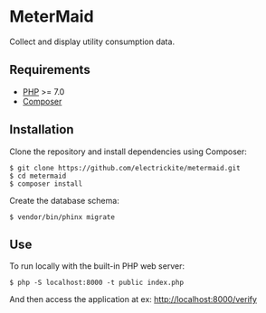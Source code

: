 MeterMaid
=========

Collect and display utility consumption data.

## Requirements

  * [PHP](http://php.net) >= 7.0
  * [Composer](https://getcomposer.org)

## Installation

Clone the repository and install dependencies using Composer:

    $ git clone https://github.com/electrickite/metermaid.git
    $ cd metermaid
    $ composer install

Create the database schema:

    $ vendor/bin/phinx migrate

## Use

To run locally with the built-in PHP web server:

    $ php -S localhost:8000 -t public index.php

And then access the application at ex: [http://localhost:8000/verify](http://localhost:8000/verify)
